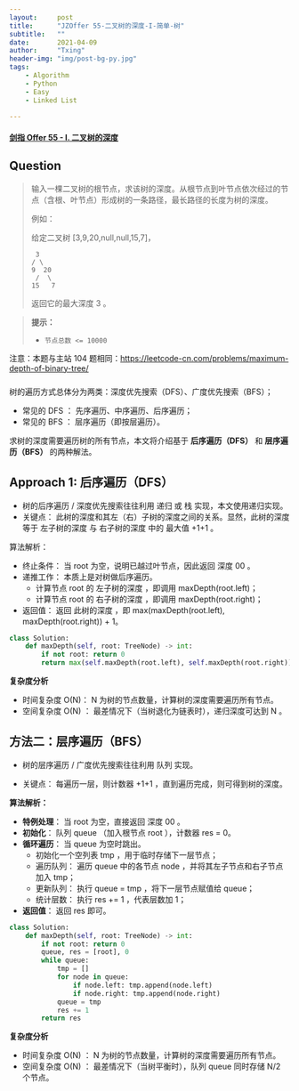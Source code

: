 ```yaml
---
layout:     post
title:      "JZOffer 55-二叉树的深度-I-简单-树"
subtitle:   ""
date:       2021-04-09
author:     "Txing"
header-img: "img/post-bg-py.jpg"
tags:
    - Algorithm
    - Python
    - Easy
    - Linked List

---
```


#### [剑指 Offer 55 - I. 二叉树的深度](https://leetcode-cn.com/problems/er-cha-shu-de-shen-du-lcof/)

## Question

> 输入一棵二叉树的根节点，求该树的深度。从根节点到叶节点依次经过的节点（含根、叶节点）形成树的一条路径，最长路径的长度为树的深度。
>
> 例如：
>
> 给定二叉树 [3,9,20,null,null,15,7]，
>
> ```
>  3
> / \
> 9  20
>  /  \
> 15   7
> ```
>
> 返回它的最大深度 3 。

> **提示：**
>
> - `节点总数 <= 10000`

注意：本题与主站 104 题相同：https://leetcode-cn.com/problems/maximum-depth-of-binary-tree/

### 

树的遍历方式总体分为两类：深度优先搜索（DFS）、广度优先搜索（BFS）；

- 常见的 DFS ： 先序遍历、中序遍历、后序遍历；
- 常见的 BFS ： 层序遍历（即按层遍历）。

求树的深度需要遍历树的所有节点，本文将介绍基于 **后序遍历（DFS）** 和 **层序遍历（BFS）** 的两种解法。

## Approach 1:  后序遍历（DFS）

- 树的后序遍历 / 深度优先搜索往往利用 递归 或 栈 实现，本文使用递归实现。
- 关键点： 此树的深度和其左（右）子树的深度之间的关系。显然，此树的深度 等于 左子树的深度 与 右子树的深度 中的 最大值 +1+1 。

算法解析：

- 终止条件： 当 root 为空，说明已越过叶节点，因此返回 深度 00 。
- 递推工作： 本质上是对树做后序遍历。
  - 计算节点 root 的 左子树的深度 ，即调用 maxDepth(root.left)；
  - 计算节点 root 的 右子树的深度 ，即调用 maxDepth(root.right)；
- 返回值： 返回 此树的深度 ，即 max(maxDepth(root.left), maxDepth(root.right)) + 1。


```python
class Solution:
    def maxDepth(self, root: TreeNode) -> int:
        if not root: return 0
        return max(self.maxDepth(root.left), self.maxDepth(root.right)) + 1
```

**复杂度分析**

- 时间复杂度 O(N)： N 为树的节点数量，计算树的深度需要遍历所有节点。
- 空间复杂度 O(N) ： 最差情况下（当树退化为链表时），递归深度可达到 N 。



## 方法二：层序遍历（BFS）

- 树的层序遍历 / 广度优先搜索往往利用 队列 实现。

- 关键点： 每遍历一层，则计数器 +1+1 ，直到遍历完成，则可得到树的深度。

**算法解析：**

- **特例处理**： 当 root 为空，直接返回 深度 00 。
- **初始化**： 队列 queue （加入根节点 root ），计数器 res = 0。
- **循环遍历**： 当 queue 为空时跳出。
  - 初始化一个空列表 tmp ，用于临时存储下一层节点；
  - 遍历队列： 遍历 queue 中的各节点 node ，并将其左子节点和右子节点加入 tmp；
  - 更新队列： 执行 queue = tmp ，将下一层节点赋值给 queue；
  - 统计层数： 执行 res += 1 ，代表层数加 1；
- **返回值**： 返回 res 即可。

```python
class Solution:
    def maxDepth(self, root: TreeNode) -> int:
        if not root: return 0
        queue, res = [root], 0
        while queue:
            tmp = []
            for node in queue:
                if node.left: tmp.append(node.left)
                if node.right: tmp.append(node.right)
            queue = tmp
            res += 1
        return res
```

**复杂度分析**

- 时间复杂度 O(N) ： N 为树的节点数量，计算树的深度需要遍历所有节点。
- 空间复杂度 O(N) ： 最差情况下（当树平衡时），队列 queue 同时存储 N/2 个节点。